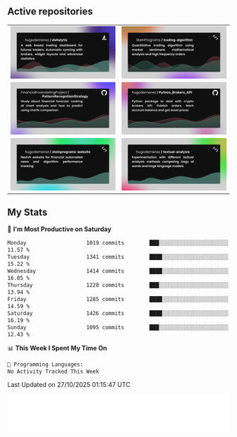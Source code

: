 ## Active repositories
|||
| ------------- | ------------- |
|[![Deltalytix](assets/deltalytix-preview.png)](https://github.com/hugodemenez/deltalytix)|[![Python Trading Algorithm](assets/base_python_architecture.png)](https://github.com/SteinPrograms/base-python-architecture)|
|[![Quantitative Prediction](assets/pattern_recognition_strategy.png)](https://github.com/FinancialForecastingProject/PatternRecognitionStrategy.git)|[![Broker SDK](assets/python_brokers_api.png)](https://github.com/hugodemenez/Python_Brokers_API)|
|[![NextJS Website](assets/steinprograms-website.png)](https://github.com/hugodemenez/steinprograms-website)|[![Textual](assets/textual-analysis.png)](https://github.com/hugodemenez/textual-analysis)|


## My Stats

<!--START_SECTION:waka-->
📅 **I'm Most Productive on Saturday** 

```text
Monday                   1019 commits        ███░░░░░░░░░░░░░░░░░░░░░░   11.57 % 
Tuesday                  1341 commits        ████░░░░░░░░░░░░░░░░░░░░░   15.22 % 
Wednesday                1414 commits        ████░░░░░░░░░░░░░░░░░░░░░   16.05 % 
Thursday                 1228 commits        ███░░░░░░░░░░░░░░░░░░░░░░   13.94 % 
Friday                   1285 commits        ████░░░░░░░░░░░░░░░░░░░░░   14.59 % 
Saturday                 1426 commits        ████░░░░░░░░░░░░░░░░░░░░░   16.19 % 
Sunday                   1095 commits        ███░░░░░░░░░░░░░░░░░░░░░░   12.43 % 
```


📊 **This Week I Spent My Time On** 

```text
💬 Programming Languages: 
No Activity Tracked This Week
```


 Last Updated on 27/10/2025 01:15:47 UTC
<!--END_SECTION:waka-->

![Coding metrics](metrics.plugin.wakatime.svg)
